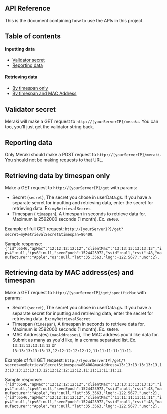 ## API Reference
This is the document containing how to use the APIs in this project.

## Table of contents

#### Inputting data
- [Validator secret](#validator-secret)
- [Reporting data](#reporting-data)

#### Retrieving data
- [By timespan only](#retrieving-data-by-timespan-only)
- [By timespan and MAC Address](#retrieving-data-by-MAC-address-and-timespan)

## Validator secret
Meraki will make a GET request to `http://[yourServerIP]/meraki`.
You can too, you'll just get the validator string back.

## Reporting data
Only Meraki should make a POST request to `http://[yourServerIP]/meraki`.
You should not be making requests to that URL.

## Retrieving data by timespan only
Make a GET request to `http://[yourServerIP]/get` with params:

- Secret (`secret`), The secret you chose in userData.gs. If you have a separate secret for inputting and retrieving data, enter the secret for retrieving data. Ex: `myRetrievalSecret`.
- Timespan ( `timespan`), A timespan in seconds to retrieve data for. Maximum is 2592000 seconds (1 month). Ex. `86400`.

Example of full GET request: `http://[yourServerIP]/get?secret=myRetrievalSecret&timespan=86400`.  

Sample response:  
`{"id":6546,"apMac":"12:12:12:12:12","clientMac":"13:13:13:13:13:13","ipv4":null,"ipv6":null,"seenEpoch":1524423972,"ssid":null,"rssi":48,"manufacturer":"Apple","os":null,"lat":35.3563,"lng":-122.5677,"unc":2},`

## Retrieving data by MAC address(es) and timespan
Make a GET request to `http://[yourServerIP]/get/specificMac` with params:

- Secret (`secret`), The secret you chose in userData.gs. If you have a separate secret for inputting and retrieving data, enter the secret for retrieving data. Ex: `myRetrievalSecret`.
- Timespan (`timespan`), A timespan in seconds to retrieve data for. Maximum is 2592000 seconds (1 month). Ex. `86400`.
- MAC Address(es) (`macAddresses`), The MAC address you'd like data for. Submit as many as you'd like, in a comma separated list. Ex. `13:13:13:13:13:13` or `13:13:13:13:13:13,12:12:12:12:12:12,11:11:11:11:11:11`.

Example of full GET request: `http://[yourServerIP]/get/?secret=myRetrievalSecret&timespan=86400&macAddress=13:13:13:13:13:13,13:13:13:13:13:13,12:12:12:12:12:12,11:11:11:11:11:11`.  

Sample response:  
`{"id":6546,"apMac":"12:12:12:12:12","clientMac":"13:13:13:13:13:13","ipv4":null,"ipv6":null,"seenEpoch":1524423972,"ssid":null,"rssi":48,"manufacturer":"Apple","os":null,"lat":35.3563,"lng":-122.5677,"unc":2},{"id":6546,"apMac":"12:12:12:12:12","clientMac":"11:11:11:11:11:11","ipv4":null,"ipv6":null,"seenEpoch":1524423972,"ssid":null,"rssi":48,"manufacturer":"Apple","os":null,"lat":35.3563,"lng":-122.5677,"unc":2},`
